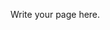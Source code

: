 <!--
.. title: wxPython GitHub
.. slug: wxpython-github
.. date: 2017-07-16 22:59:19 UTC
.. tags: 
.. category: 
.. link: 
.. description: 
.. type: text
-->

Write your page here.
